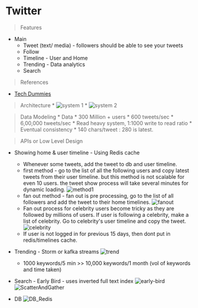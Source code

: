 # Twitter
> Features
* Main
	* Tweet (text/ media) - followers should be able to see your tweets
	* Follow
	* Timeline - User and Home
	* Trending - Data analytics
	* Search
	
> References
* [Tech Dummies](https://www.youtube.com/watch?v=wYk0xPP_P_8)
	
> Architecture
	* ![system 1](https://github.com/pakd/sysDes/blob/master/Twitter/res/arch.jpg)
	* ![system 2](https://github.com/pakd/sysDes/blob/master/Twitter/res/sysdes.PNG)

> Data Modeling
	* Data
		* 300 Million + users
		* 600 tweets/sec
		* 6,00,000 tweets/sec
		* Read heavy system, 1:1000 write to read ratio
		* Eventual consistency
		* 140 chars/tweet : 280 is latest.
	 
> APIs or Low Level Design

* Showing home & user timeline - Using Redis cache
	* Whenever some tweets, add the tweet to db and user timeline. 
	* first method - go to the list of all the following users and copy latest tweets from their user timeline.
	but this method is not scalable for even 10 users. the tweet show process will take several minutes for dynamic loading.
	![method1](https://github.com/pakd/sysDes/blob/master/Twitter/res/method1.PNG)
	* fan out method - fan out is pre processing, go to the list of all followers and add the tweet to their home timelines.
	![fanout](https://github.com/pakd/sysDes/blob/master/Twitter/res/fanout.PNG)
	* Fan out process for celebrity users become tricky as they are followed by millions of users.
	If user is following a celebrity, make a list of celebrity. Go to celebrity's user timeline and copy the tweet.
	![celebrity](https://github.com/pakd/sysDes/blob/master/Twitter/res/celebrity.PNG)
	* If user is not logged in for previous 15 days, then dont put in redis/timelines cache.
	
* Trending - Storm or kafka streams
	  ![trend](https://github.com/pakd/sysDes/blob/master/Twitter/res/trend.PNG)
	* 1000 keywords/5 min  >>  10,000 keywords/1 month (vol of keywords and time taken)

* Search - Early Bird - uses inverted full text index
	 ![early-bird](https://github.com/pakd/sysDes/blob/master/Twitter/res/early-bird.PNG)
	 ![ScatterAndGather](https://github.com/pakd/sysDes/blob/master/Twitter/res/scatter_and_gather.PNG)
	
* DB 
	 ![DB_Redis](https://github.com/pakd/sysDes/blob/master/Twitter/res/db_reddis.PNG)